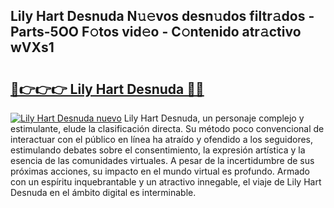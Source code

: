 ## Lily Hart Desnuda N𝚞𝚎vos desn𝚞dos filtr𝚊dos - Parts-5OO F𝚘tos vid𝚎o - C𝚘ntenido atr𝚊ctivo wVXs1

# <h2><a href="http://mbadplm.tromn.icu/?c=Lily+Hart+Desnuda">🔗👉👉👉 Lily Hart Desnuda 🔗🔗</a></h2>

[![Lily Hart Desnuda nuevo](https://i.imgur.com/pEAQMta.gif)](http://mbadplm.tromn.icu/?c=Lily+Hart+Desnuda)
Lily Hart Desnuda, un personaje complejo y estimulante, elude la clasificación directa. Su método poco convencional de interactuar con el público en línea ha atraído y ofendido a los seguidores, estimulando debates sobre el consentimiento, la expresión artística y la esencia de las comunidades virtuales. A pesar de la incertidumbre de sus próximas acciones, su impacto en el mundo virtual es profundo. Armado con un espíritu inquebrantable y un atractivo innegable, el viaje de Lily Hart Desnuda en el ámbito digital es interminable.
